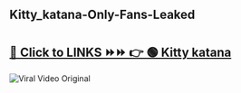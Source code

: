 
 ## Kitty_katana-Only-Fans-Leaked

# <h2><a href="https://clipsfans.com/Kitty_katana&ref=git">🔗 Click to LINKS ⏩⏩ 👉 🟢 Kitty katana </a></h2>

<a href="https://clipsfans.com/Kitty_katana&ref=git" rel="nofollow" data-target="animated-image.originalLink"><img src="https://i.ibb.co.com/xMMVF88/686577567.gif" alt="Viral Video Original" style="max-width: 100%; display: inline-block;" data-target="animated-image.originalImage"></a>
